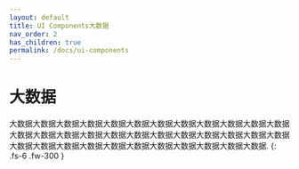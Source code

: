 ```yaml
---
layout: default
title: UI Components大数据
nav_order: 2
has_children: true
permalink: /docs/ui-components
---
```


# 大数据

大数据大数据大数据大数据大数据大数据大数据大数据大数据大数据大数据大数据大数据大数据大数据大数据大数据大数据大数据大数据大数据大数据大数据大数据大数据大数据大数据大数据大数据大数据大数据大数据大数据大数据大数据.
{: .fs-6 .fw-300 }
